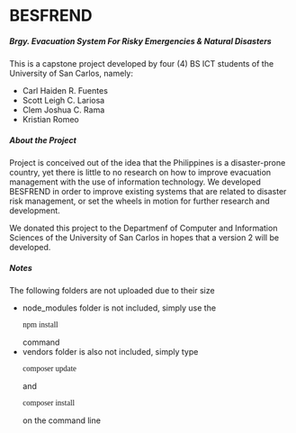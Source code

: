 <h1>BESFREND</h1>
<h5>Brgy. Evacuation System For Risky Emergencies & Natural Disasters</h5>

<p>This is a capstone project developed by four (4) BS ICT students of the University of San Carlos, namely:</p>
<ul>
    <li>Carl Haiden R. Fuentes</li>
    <li>Scott Leigh C. Lariosa</li>
    <li>Clem Joshua C. Rama</li>
    <li>Kristian Romeo</li>
</ul>

<h5>About the Project</h5>
<p>
Project is conceived out of the idea that the Philippines is a disaster-prone country, yet there is little to no research on how to improve evacuation management with the use of information technology. We developed BESFREND in order to improve existing systems that are related to disaster risk management, or set the wheels in motion for further research and development. 

We donated this project to the Departmenf of Computer and Information Sciences of the University of San Carlos in hopes that a version 2 will be developed.   
</p>

<h5>Notes</h5>
<p>The following folders are not uploaded due to their size</p>
<ul>
    <li>node_modules folder is not included, simply use the <p style="font-family:consolas">npm install</p> command</li>
    <li>vendors folder is also not included, simply type <p style="font-family:consolas">composer update</p> and <p style="font-family:consolas">composer install</p> on the command line</li>
</ul>
